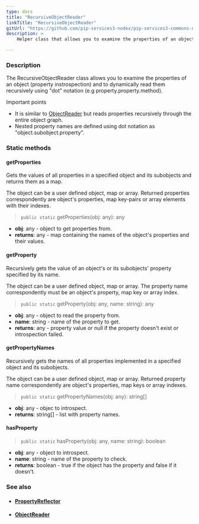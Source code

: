 ```yaml
---
type: docs
title: "RecursiveObjectReader"
linkTitle: "RecursiveObjectReader"
gitUrl: "https://github.com/pip-services3-nodex/pip-services3-commons-nodex"
description: >
    Helper class that allows you to examine the properties of an object (property instrospection) and to dynamically read them recursively using "dot" notation.

---
```


### Description

The RecursiveObjectReader class allows you to examine the properties of an object (property instrospection) and to dynamically read them recursively using "dot" notation (e.g property.property.method).


Important points

- It is similar to [ObjectReader](../object_reader) but reads properties recursively through the entire object graph. 
- Nested property names are defined using dot notation as "object.subobject.property".


### Static methods

#### getProperties
Gets the values of all properties in a specified object and its subobjects
and returns them as a map.

The object can be a user defined object, map or array.
Returned properties correspondently are object's properties,
map key-pairs or array elements with their indexes.

> `public static` getProperties(obj: any): any

- **obj**: any - object to get properties from.
- **returns**: any - map containing the names of the object's properties and their values.

#### getProperty
Recursively gets the value of an object's or its subobjects' property specified by its name.
 
The object can be a user defined object, map or array.
The property name correspondently must be an object's property,
map key or array index.

> `public static` getProperty(obj: any, name: string): any

- **obj**: any - object to read the property from.
- **name**: string - name of the property to get.
- **returns**: any - property value or null if the property doesn't exist or introspection failed.

#### getPropertyNames
Recursively gets the names of all properties implemented in a specified object and its subobjects.

The object can be a user defined object, map or array.
Returned property name correspondently are object's properties,
map keys or array indexes.

> `public static` getPropertyNames(obj: any): string[]

- **obj**: any - objec to introspect.
- **returns**: string[] - list with property names.

#### hasProperty

> `public static` hasProperty(obj: any, name: string): boolean

- **obj**: any - object to introspect. 
- **name**: string - name of the property to check.
- **returns**: boolean - true if the object has the property and false if it doesn't.


### See also
- #### [PropertyReflector](../property_reflector)
- #### [ObjectReader](../object_reader)
